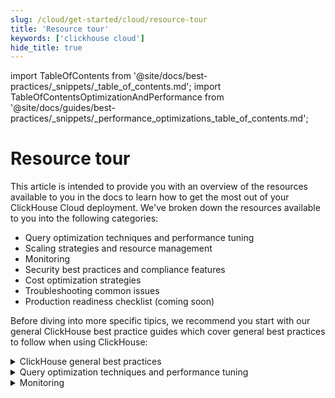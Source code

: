 ```yaml
---
slug: /cloud/get-started/cloud/resource-tour
title: 'Resource tour'
keywords: ['clickhouse cloud']
hide_title: true
---
```


import TableOfContents from '@site/docs/best-practices/_snippets/_table_of_contents.md';
import TableOfContentsOptimizationAndPerformance from '@site/docs/guides/best-practices/_snippets/_performance_optimizations_table_of_contents.md';

# Resource tour

This article is intended to provide you with an overview of the resources available
to you in the docs to learn how to get the most out of your ClickHouse Cloud deployment.
We've broken down the resources available to you into the following categories:

- Query optimization techniques and performance tuning
- Scaling strategies and resource management
- Monitoring
- Security best practices and compliance features
- Cost optimization strategies
- Troubleshooting common issues
- Production readiness checklist (coming soon)

Before diving into more specific tipics, we recommend you start with our general
ClickHouse best practice guides which cover general best practices to follow when
using ClickHouse:

<details>
<summary>ClickHouse general best practices</summary>
<TableOfContents />
</details>

<details>
<summary>Query optimization techniques and performance tuning</summary>
<TableOfContentsOptimizationAndPerformance/>
</details>

<details>
<summary>Monitoring</summary>

| Page                                               | Description                              |
|----------------------------------------------------|------------------------------------------|
| [Prometheus integration](/integrations/prometheus) | Use Prometheus to monitor Cloud services |
</details>

